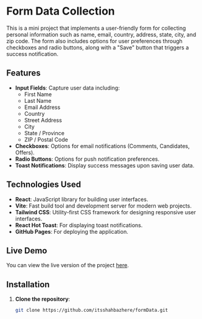 # Form Data Collection

This is a mini project that implements a user-friendly form for collecting personal information such as name, email, country, address, state, city, and zip code. The form also includes options for user preferences through checkboxes and radio buttons, along with a "Save" button that triggers a success notification.

## Features

- **Input Fields**: Capture user data including:
  - First Name
  - Last Name
  - Email Address
  - Country
  - Street Address
  - City
  - State / Province
  - ZIP / Postal Code
- **Checkboxes**: Options for email notifications (Comments, Candidates, Offers).
- **Radio Buttons**: Options for push notification preferences.
- **Toast Notifications**: Display success messages upon saving user data.

## Technologies Used

- **React**: JavaScript library for building user interfaces.
- **Vite**: Fast build tool and development server for modern web projects.
- **Tailwind CSS**: Utility-first CSS framework for designing responsive user interfaces.
- **React Hot Toast**: For displaying toast notifications.
- **GitHub Pages**: For deploying the application.

## Live Demo

You can view the live version of the project [here](https://itsshahbazhere.github.io/formData).

## Installation

1. **Clone the repository**:
   ```bash
   git clone https://github.com/itsshahbazhere/formData.git
